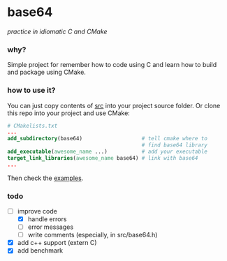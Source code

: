 # base64

*practice in idiomatic C and CMake*

### why?

Simple project for remember how to code using C and learn how to build and package using CMake.

### how to use it?

You can just copy contents of [src](src) into your project source folder. Or clone this repo into your project and use CMake:

```cmake
# CMakelists.txt
...
add_subdirectory(base64)                   # tell cmake where to
                                           # find base64 library
add_executable(awesome_name ...)           # add your executable
target_link_libraries(awesome_name base64) # link with base64
...
```

Then check the [examples](examples).

### todo

- [ ] improve code
    - [x] handle errors
    - [ ] error messages
    - [ ] write comments (especially, in src/base64.h)
- [x] add c++ support (extern C)
- [x] add benchmark

